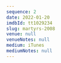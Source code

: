 ```yaml
---
sequence: 2
date: 2022-01-20
imdbId: tt1029234
slug: martyrs-2008
venue: null
venueNotes: null
medium: iTunes
mediumNotes: null
---
```


